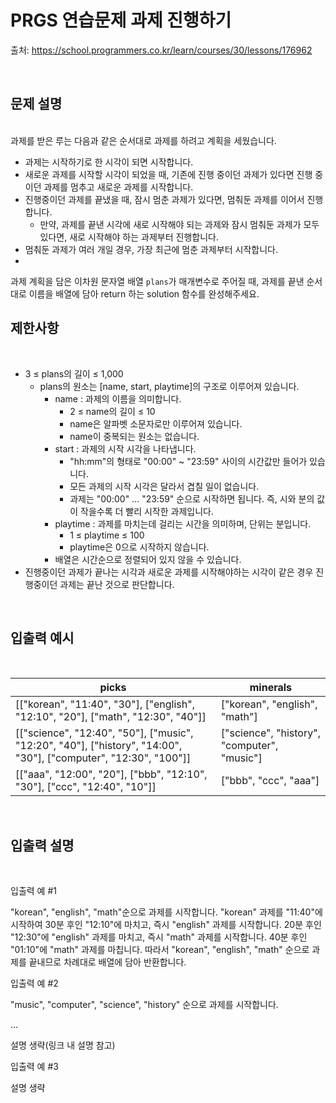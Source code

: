 # PRGS 연습문제 과제 진행하기



출처: https://school.programmers.co.kr/learn/courses/30/lessons/176962



<br>

## 문제 설명

<br>
과제를 받은 루는 다음과 같은 순서대로 과제를 하려고 계획을 세웠습니다.

- 과제는 시작하기로 한 시각이 되면 시작합니다.
- 새로운 과제를 시작할 시각이 되었을 때, 기존에 진행 중이던 과제가 있다면 진행 중이던 과제를 멈추고 새로운 과제를 시작합니다.
- 진행중이던 과제를 끝냈을 때, 잠시 멈춘 과제가 있다면, 멈춰둔 과제를 이어서 진행합니다.
    - 만약, 과제를 끝낸 시각에 새로 시작해야 되는 과제와 잠시 멈춰둔 과제가 모두 있다면, 새로 시작해야 하는 과제부터 진행합니다.
- 멈춰둔 과제가 여러 개일 경우, 가장 최근에 멈춘 과제부터 시작합니다.
- 
과제 계획을 담은 이차원 문자열 배열 `plans`가 매개변수로 주어질 때, 과제를 끝낸 순서대로 이름을 배열에 담아 return 하는 solution 함수를 완성해주세요.
<br>

## 제한사항

<br>


- 3 ≤ plans의 길이 ≤ 1,000
    - plans의 원소는 [name, start, playtime]의 구조로 이루어져 있습니다.
        - name : 과제의 이름을 의미합니다.
            - 2 ≤ name의 길이 ≤ 10
            - name은 알파벳 소문자로만 이루어져 있습니다.
            - name이 중복되는 원소는 없습니다.
        - start : 과제의 시작 시각을 나타냅니다.
            - "hh:mm"의 형태로 "00:00" ~ "23:59" 사이의 시간값만 들어가 있습니다.
            - 모든 과제의 시작 시각은 달라서 겹칠 일이 없습니다.
            - 과제는 "00:00" ... "23:59" 순으로 시작하면 됩니다. 즉, 시와 분의 값이 작을수록 더 빨리 시작한 과제입니다.
        - playtime : 과제를 마치는데 걸리는 시간을 의미하며, 단위는 분입니다.
            - 1 ≤ playtime ≤ 100
            - playtime은 0으로 시작하지 않습니다.
        - 배열은 시간순으로 정렬되어 있지 않을 수 있습니다.
- 진행중이던 과제가 끝나는 시각과 새로운 과제를 시작해야하는 시각이 같은 경우 진행중이던 과제는 끝난 것으로 판단합니다.

<br>

## 입출력 예시

<br>

| picks	| minerals	| 
| - | - | 
|[["korean", "11:40", "30"], ["english", "12:10", "20"], ["math", "12:30", "40"]] |	["korean", "english", "math"]|
| [["science", "12:40", "50"], ["music", "12:20", "40"], ["history", "14:00", "30"], ["computer", "12:30", "100"]]	| ["science", "history", "computer", "music"] |
| [["aaa", "12:00", "20"], ["bbb", "12:10", "30"], ["ccc", "12:40", "10"]]	| ["bbb", "ccc", "aaa"] |


<br>

## 입출력 설명

<br>


입출력 예 #1

"korean", "english", "math"순으로 과제를 시작합니다. "korean" 과제를 "11:40"에 시작하여 30분 후인 "12:10"에 마치고, 즉시 "english" 과제를 시작합니다. 20분 후인 "12:30"에 "english" 과제를 마치고, 즉시 "math" 과제를 시작합니다. 40분 후인 "01:10"에 "math" 과제를 마칩니다. 따라서 "korean", "english", "math" 순으로 과제를 끝내므로 차례대로 배열에 담아 반환합니다.

입출력 예 #2

"music", "computer", "science", "history" 순으로 과제를 시작합니다.

...

설명 생략(링크 내 설명 참고)


입출력 예 #3

설명 생략